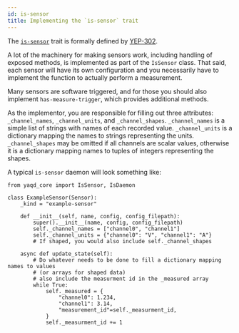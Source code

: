 ```yaml
---
id: is-sensor
title: Implementing the `is-sensor` trait
---
```


The [`is-sensor`](https://yaq.fyi/traits/is-sensor) trait is formally defined by [YEP-302](https://yeps.yaq.fyi/302).

A lot of the machinery for making sensors work, including handling of exposed
methods, is implemented as part of the `IsSensor` class. That said, each
sensor will have its own configuration and you necessarily have to
implement the function to actually perform a measurement.

Many sensors are software triggered, and for those you should also implement
`has-measure-trigger`, which provides additional methods.

As the implementor, you are responsible for filling out three
attributes: `_channel_names`, `_channel_units`, and `_channel_shapes`.
`_channel_names` is a simple list of strings with names of each recorded
value. `_channel_units` is a dictionary mapping the names to strings
representing the units. `_channel_shapes` may be omitted if all channels
are scalar values, otherwise it is a dictionary mapping names to tuples
of integers representing the shapes.

A typical `is-sensor` daemon will look something like:

```
from yaqd_core import IsSensor, IsDaemon

class ExampleSensor(Sensor):
    _kind = "example-sensor"

    def __init__(self, name, config, config_filepath):
        super().__init__(name, config, config_filepath)
        self._channel_names = ["channel0", "channel1"]
        self._channel_units = {"channel0": "V", "channel1": "A"}
        # If shaped, you would also include self._channel_shapes

    async def update_state(self):
        # Do whatever needs to be done to fill a dictionary mapping names to values
        # (or arrays for shaped data)
        # also include the measurment id in the _measured array
        while True:
            self._measured = {
                "channel0": 1.234,
                "channel1": 3.14,
                "measurement_id"=self._measurment_id,
            }
            self._measurment_id += 1
```
